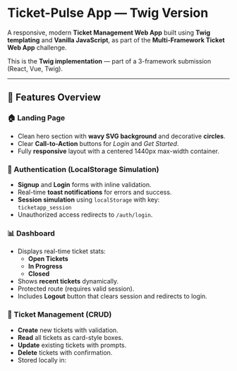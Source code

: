 # Ticket-Pulse App — Twig Version
A responsive, modern **Ticket Management Web App** built using **Twig templating** and **Vanilla JavaScript**, as part of the **Multi-Framework Ticket Web App** challenge.

This is the **Twig implementation** — part of a 3-framework submission (React, Vue, Twig).

---

## 🚀 Features Overview

### 🏠 Landing Page
- Clean hero section with **wavy SVG background** and decorative **circles**.
- Clear **Call-to-Action** buttons for *Login* and *Get Started*.
- Fully **responsive** layout with a centered 1440px max-width container.

### 🔐 Authentication (LocalStorage Simulation)
- **Signup** and **Login** forms with inline validation.
- Real-time **toast notifications** for errors and success.
- **Session simulation** using `localStorage` with key:  
  `ticketapp_session`
- Unauthorized access redirects to `/auth/login`.

### 📊 Dashboard
- Displays real-time ticket stats:
  - **Open Tickets**
  - **In Progress**
  - **Closed**
- Shows **recent tickets** dynamically.
- Protected route (requires valid session).
- Includes **Logout** button that clears session and redirects to login.

### 🎫 Ticket Management (CRUD)
- **Create** new tickets with validation.
- **Read** all tickets as card-style boxes.
- **Update** existing tickets with prompts.
- **Delete** tickets with confirmation.
- Stored locally in:
